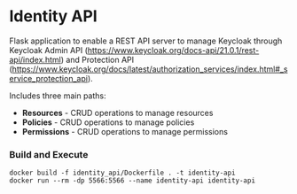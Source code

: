 # Identity API

Flask application to enable a REST API server to manage Keycloak through Keycloak Admin API (https://www.keycloak.org/docs-api/21.0.1/rest-api/index.html) and Protection API (https://www.keycloak.org/docs/latest/authorization_services/index.html#_service_protection_api).  
  
Includes three main paths:
- **Resources** - CRUD operations to manage resources
- **Policies** - CRUD operations to manage policies
- **Permissions** - CRUD operations to manage permissions


### Build and Execute

```shell
docker build -f identity_api/Dockerfile . -t identity-api
docker run --rm -dp 5566:5566 --name identity-api identity-api
```
